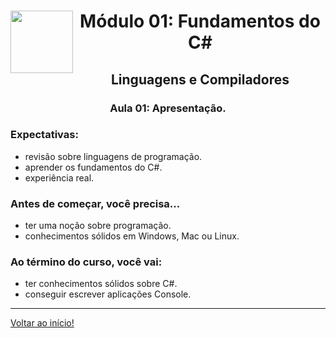 <div align="center">
<a href="https://github.com/monicaquintal" target="_blank"><img align="left" height="100" src="../assets/logo.png" /></a>
<h1>Módulo 01: Fundamentos do C#</h1>
<h2>Linguagens e Compiladores</h2>
<h3>Aula 01: Apresentação.</h3>
</div>

<div align="justify">

### Expectativas:

- revisão sobre linguagens de programação.
- aprender os fundamentos do C#.
- experiência real.

### Antes de começar, você precisa...

- ter uma noção sobre programação.
- conhecimentos sólidos em Windows, Mac ou Linux.

### Ao término do curso, você vai:

- ter conhecimentos sólidos sobre C#.
- conseguir escrever aplicações Console.

---

[Voltar ao início!](https://github.com/monicaquintal/estudandoC-)